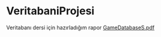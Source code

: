 # VeritabaniProjesi 
Veritabanı dersi için hazırladığım rapor
[GameDatabaseS.pdf](https://github.com/selinnoz/VeritabaniProje/files/12817866/GameDatabaseS.pdf)
